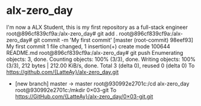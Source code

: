 # alx-zero_day
 I'm now a ALX Student, this is my first repository as a full-stack engineer
root@896cf839cf9a:/alx-zero_day# git add .
root@896cf839cf9a:/alx-zero_day# git commit -m 'My first commit'
[master (root-commit) 98eef93] My first commit
1 file changed, 1 insertion(+)
create mode 100644 README.md
root@896cf839cf9a:/alx-zero_day# git push
Enumerating objects: 3, done.
Counting objects: 100% (3/3), done.
Writing objects: 100% (3/3), 212 bytes | 212.00 KiB/s, done.
Total 3 (delta 0), reused 0 (delta 0)
To https://github.com/{LatteAy}/alx-zero_day.git
* [new branch] master -> master
root@930992e2701c:/cd alx-zero_day
root@930992e2701c:/mkdir 0×03-git
To https://GitHub.com/{LatteAy}/alx-zero_day/0×03-git.git
